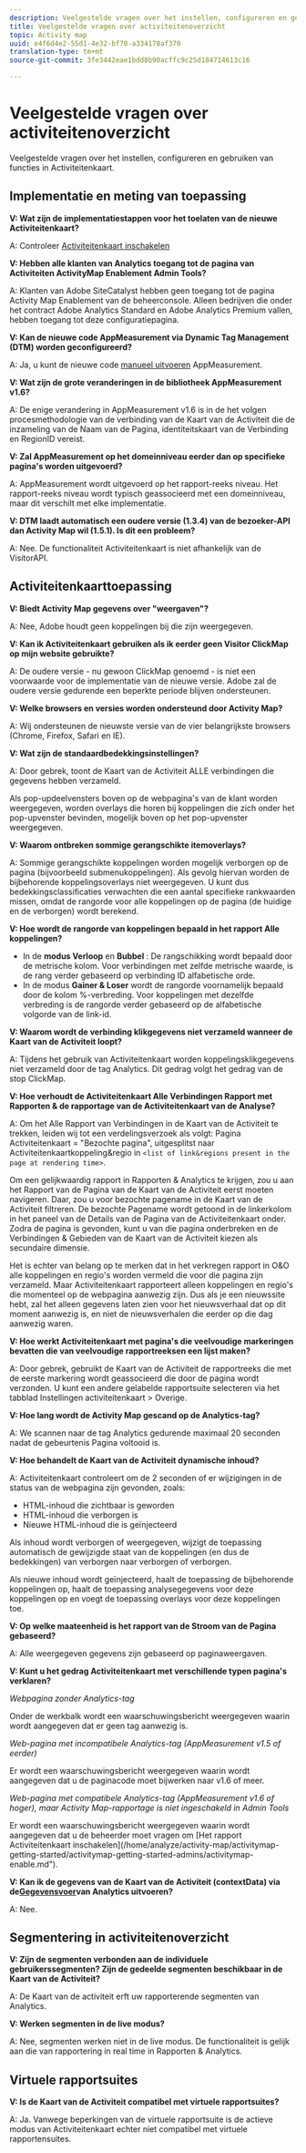 ```yaml
---
description: Veelgestelde vragen over het instellen, configureren en gebruiken van functies in Activiteitenkaart.
title: Veelgestelde vragen over activiteitenoverzicht
topic: Activity map
uuid: e4f6d4e2-55d1-4e32-bf70-a334178af370
translation-type: tm+mt
source-git-commit: 3fe3442eae1bdd8b90acffc9c25d184714613c16

---
```



# Veelgestelde vragen over activiteitenoverzicht

Veelgestelde vragen over het instellen, configureren en gebruiken van functies in Activiteitenkaart.

## Implementatie en meting van toepassing

**V: Wat zijn de implementatiestappen voor het toelaten van de nieuwe Activiteitenkaart?**

A: Controleer [Activiteitenkaart inschakelen](/help/analyze/activity-map/activitymap-getting-started/activitymap-getting-started-admins/activitymap-enable.md)

**V: Hebben alle klanten van Analytics toegang tot de pagina van Activiteiten ActivityMap Enablement Admin Tools?**

A: Klanten van Adobe SiteCatalyst hebben geen toegang tot de pagina Activity Map Enablement van de beheerconsole. Alleen bedrijven die onder het contract Adobe Analytics Standard en Adobe Analytics Premium vallen, hebben toegang tot deze configuratiepagina.

**V: Kan de nieuwe code AppMeasurement via Dynamic Tag Management (DTM) worden geconfigureerd?**

A: Ja, u kunt de nieuwe code [manueel uitvoeren](https://docs.adobe.com/content/help/en/dtm/using/tools/analytics-dtm.html) AppMeasurement.

**V: Wat zijn de grote veranderingen in de bibliotheek AppMeasurement v1.6?**

A: De enige verandering in AppMeasurement v1.6 is in de het volgen procesmethodologie van de verbinding van de Kaart van de Activiteit die de inzameling van de Naam van de Pagina, identiteitskaart van de Verbinding en RegionID vereist.

**V: Zal AppMeasurement op het domeinniveau eerder dan op specifieke pagina&#39;s worden uitgevoerd?**

A: AppMeasurement wordt uitgevoerd op het rapport-reeks niveau. Het rapport-reeks niveau wordt typisch geassocieerd met een domeinniveau, maar dit verschilt met elke implementatie.

**V: DTM laadt automatisch een oudere versie (1.3.4) van de bezoeker-API dan Activity Map wil (1.5.1). Is dit een probleem?**

A: Nee. De functionaliteit Activiteitenkaart is niet afhankelijk van de VisitorAPI.

## Activiteitenkaarttoepassing

<!--**Q: How does Activity Map support Single-Page Applications (SPA)?**

A: 

* Every few seconds, Activity Map scans the web page, looking for changes to the page. ActivityMap finds new content on the page without needing a new page load, but this new content is always attributed to the first pageName found when the page loaded.

* Activity Map checks to see if the visibility of links that it knows about has changed. If a change in visibility is found, then the [Links On Page](/help/analyze/activity-map/activitymap-links-report.md) table's Present column for that link updates with **[!UICONTROL Displayed]** or **[!UICONTROL Hidden]**.

* When user interaction creates new content, any new elements that are found by AppMeasurement to be a link will be added to the **[!UICONTROL Links On Page]** table. Activity Map sends a new data request that includes these new links. The new links should appear in the **[!UICONTROL Links On Page]** table when the data request is handled by the UI.-->

**V: Biedt Activity Map gegevens over &quot;weergaven&quot;?**

A: Nee, Adobe houdt geen koppelingen bij die zijn weergegeven.

**V: Kan ik Activiteitenkaart gebruiken als ik eerder geen Visitor ClickMap op mijn website gebruikte?**

A: De oudere versie - nu gewoon ClickMap genoemd - is niet een voorwaarde voor de implementatie van de nieuwe versie. Adobe zal de oudere versie gedurende een beperkte periode blijven ondersteunen.

**V: Welke browsers en versies worden ondersteund door Activity Map?**

A: Wij ondersteunen de nieuwste versie van de vier belangrijkste browsers (Chrome, Firefox, Safari en IE).

**V: Wat zijn de standaardbedekkingsinstellingen?**

A: Door gebrek, toont de Kaart van de Activiteit ALLE verbindingen die gegevens hebben verzameld.

Als pop-updeelvensters boven op de webpagina&#39;s van de klant worden weergegeven, worden overlays die horen bij koppelingen die zich onder het pop-upvenster bevinden, mogelijk boven op het pop-upvenster weergegeven.

**V: Waarom ontbreken sommige gerangschikte itemoverlays?**

A: Sommige gerangschikte koppelingen worden mogelijk verborgen op de pagina (bijvoorbeeld submenukoppelingen). Als gevolg hiervan worden de bijbehorende koppelingsoverlays niet weergegeven. U kunt dus bedekkingsclassificaties verwachten die een aantal specifieke rankwaarden missen, omdat de rangorde voor alle koppelingen op de pagina (de huidige en de verborgen) wordt berekend.

**V: Hoe wordt de rangorde van koppelingen bepaald in het rapport Alle koppelingen?**

* In de **modus Verloop** en **Bubbel** : De rangschikking wordt bepaald door de metrische kolom. Voor verbindingen met zelfde metrische waarde, is de rang verder gebaseerd op verbinding ID alfabetische orde.
* In de modus **Gainer &amp; Loser** wordt de rangorde voornamelijk bepaald door de kolom %-verbreding. Voor koppelingen met dezelfde verbreding is de rangorde verder gebaseerd op de alfabetische volgorde van de link-id.

**V: Waarom wordt de verbinding klikgegevens niet verzameld wanneer de Kaart van de Activiteit loopt?**

A: Tijdens het gebruik van Activiteitenkaart worden koppelingsklikgegevens niet verzameld door de tag Analytics. Dit gedrag volgt het gedrag van de stop ClickMap.

**V: Hoe verhoudt de Activiteitenkaart Alle Verbindingen Rapport met Rapporten &amp; de rapportage van de Activiteitenkaart van de Analyse?**

A: Om het Alle Rapport van Verbindingen in de Kaart van de Activiteit te trekken, leiden wij tot een verdelingsverzoek als volgt: Pagina Activiteitenkaart = &quot;Bezochte pagina&quot;, uitgesplitst naar Activiteitenkaartkoppeling&amp;regio in `<list of link&regions present in the page at rendering time>`.

Om een gelijkwaardig rapport in Rapporten &amp; Analytics te krijgen, zou u aan het Rapport van de Pagina van de Kaart van de Activiteit eerst moeten navigeren. Daar, zou u voor bezochte pagename in de Kaart van de Activiteit filtreren. De bezochte Pagename wordt getoond in de linkerkolom in het paneel van de Details van de Pagina van de Activiteitenkaart onder. Zodra de pagina is gevonden, kunt u van die pagina onderbreken en de Verbindingen &amp; Gebieden van de Kaart van de Activiteit kiezen als secundaire dimensie.

Het is echter van belang op te merken dat in het verkregen rapport in O&amp;O alle koppelingen en regio&#39;s worden vermeld die voor die pagina zijn verzameld. Maar Activiteitenkaart rapporteert alleen koppelingen en regio&#39;s die momenteel op de webpagina aanwezig zijn. Dus als je een nieuwssite hebt, zal het alleen gegevens laten zien voor het nieuwsverhaal dat op dit moment aanwezig is, en niet de nieuwsverhalen die eerder op die dag aanwezig waren.

**V: Hoe werkt Activiteitenkaart met pagina&#39;s die veelvoudige markeringen bevatten die van veelvoudige rapportreeksen een lijst maken?**

A: Door gebrek, gebruikt de Kaart van de Activiteit de rapportreeks die met de eerste markering wordt geassocieerd die door de pagina wordt verzonden. U kunt een andere gelabelde rapportsuite selecteren via het tabblad Instellingen activiteitenkaart > Overige.

**V: Hoe lang wordt de Activity Map gescand op de Analytics-tag?**

A: We scannen naar de tag Analytics gedurende maximaal 20 seconden nadat de gebeurtenis Pagina voltooid is.

**V: Hoe behandelt de Kaart van de Activiteit dynamische inhoud?**

A: Activiteitenkaart controleert om de 2 seconden of er wijzigingen in de status van de webpagina zijn gevonden, zoals:

* HTML-inhoud die zichtbaar is geworden
* HTML-inhoud die verborgen is
* Nieuwe HTML-inhoud die is geïnjecteerd

Als inhoud wordt verborgen of weergegeven, wijzigt de toepassing automatisch de gewijzigde staat van de koppelingen (en dus de bedekkingen) van verborgen naar verborgen of verborgen.

Als nieuwe inhoud wordt geïnjecteerd, haalt de toepassing de bijbehorende koppelingen op, haalt de toepassing analysegegevens voor deze koppelingen op en voegt de toepassing overlays voor deze koppelingen toe.

**V: Op welke maateenheid is het rapport van de Stroom van de Pagina gebaseerd?**

A: Alle weergegeven gegevens zijn gebaseerd op paginaweergaven.

**V: Kunt u het gedrag Activiteitenkaart met verschillende typen pagina&#39;s verklaren?**

*Webpagina zonder Analytics-tag*

Onder de werkbalk wordt een waarschuwingsbericht weergegeven waarin wordt aangegeven dat er geen tag aanwezig is.

*Web-pagina met incompatibele Analytics-tag (AppMeasurement v1.5 of eerder)*

Er wordt een waarschuwingsbericht weergegeven waarin wordt aangegeven dat u de paginacode moet bijwerken naar v1.6 of meer.

*Web-pagina met compatibele Analytics-tag (AppMeasurement v1.6 of hoger), maar Activity Map-rapportage is niet ingeschakeld in Admin Tools*

Er wordt een waarschuwingsbericht weergegeven waarin wordt aangegeven dat u de beheerder moet vragen om \[Het rapport Activiteitenkaart inschakelen\](/home/analyze/activity-map/activitymap-getting-started/activitymap-getting-started-admins/activitymap-enable.md&quot;).

**V: Kan ik de gegevens van de Kaart van de Activiteit (contextData) via de[Gegevensvoer](https://docs.adobe.com/content/help/en/analytics/export/analytics-data-feed/data-feed-overview.html)van Analytics uitvoeren?**

A: Nee.

## Segmentering in activiteitenoverzicht

**V: Zijn de segmenten verbonden aan de individuele gebruikerssegmenten? Zijn de gedeelde segmenten beschikbaar in de Kaart van de Activiteit?**

A: De Kaart van de activiteit erft uw rapporterende segmenten van Analytics.

**V: Werken segmenten in de live modus?**

A: Nee, segmenten werken niet in de live modus. De functionaliteit is gelijk aan die van rapportering in real time in Rapporten &amp; Analytics.

## Virtuele rapportsuites

**V: Is de Kaart van de Activiteit compatibel met virtuele rapportsuites?**

A: Ja. Vanwege beperkingen van de virtuele rapportsuite is de actieve modus van Activiteitenkaart echter niet compatibel met virtuele rapportensuites.
